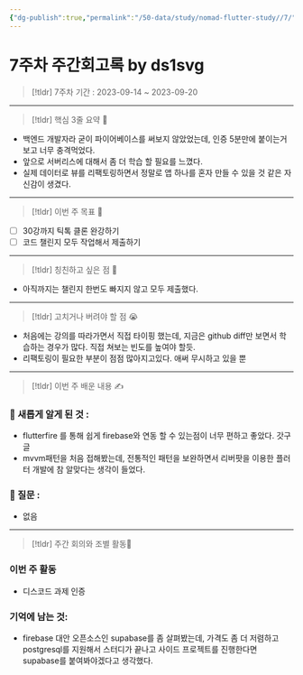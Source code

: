 ```yaml
---
{"dg-publish":true,"permalink":"/50-data/study/nomad-flutter-study//7/"}
---
```


# 7주차 주간회고록 by ds1svg

> [!tldr] 7주차
> 기간 : 2023-09-14 ~ 2023-09-20

---

> [!tldr]  핵심 3줄 요약 💖
- 백엔드 개발자라 굳이 파이어베이스를 써보지 않았었는데, 인증 5분만에 붙이는거 보고 너무 충격먹었다.
- 앞으로 서버리스에 대해서 좀 더 학습 할 필요를 느꼈다.
- 실제 데이터로 뷰를 리팩토링하면서 정말로 앱 하나를 혼자 만들 수 있을 것 같은 자신감이 생겼다.

---

> [!tldr]  이번 주 목표 🎯
- [ ] 30강까지 틱톡 클론 완강하기
- [ ] 코드 챌린지 모두 작업해서 제출하기

---

> [!tldr] 칭친하고 싶은 점 👏
- 아직까지는 챌린지 한번도 빠지지 않고 모두 제출했다.

---

> [!tldr] 고치거나 버려야 할 점 😭
- 처음에는 강의를 따라가면서 직접 타이핑 했는데, 지금은 github  diff만 보면서 학습하는 경우가 많다. 직접 쳐보는 빈도를 높여야 할듯.
- 리팩토링이 필요한 부분이 점점 많아지고있다. 애써 무시하고 있을 뿐

---

> [!tldr]  이번 주 배운 내용 ✍️

### 🤩 새롭게 알게 된 것 :
- flutterfire 를 통해 쉽게 firebase와 연동 할 수 있는점이 너무 편하고 좋았다. 갓구글 
- mvvm패턴을 처음 접해봤는데, 전통적인 패턴을 보완하면서 리버팟을 이용한 플러터 개발에 참 알맞다는 생각이 들었다.
### 🤔 질문 :
- 없음
---

> [!tldr] 주간 회의와 조별 활동💖

### 이번 주 활동
- 디스코드 과제 인증

### 기억에 남는 것:
- firebase 대안 오픈소스인 supabase를 좀 살펴봤는데, 가격도 좀 더 저렴하고 postgresql를 지원해서 스터디가 끝나고 사이드 프로젝트를 진행한다면 supabase를 붙여봐야겠다고 생각했다.

